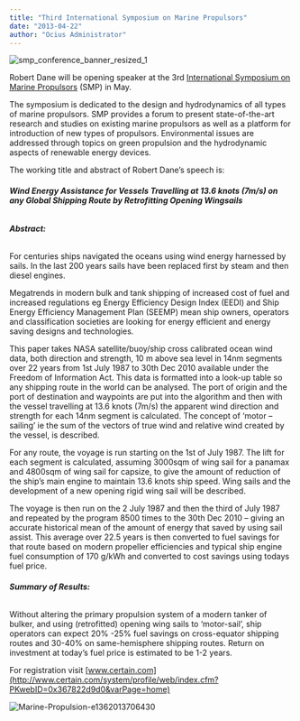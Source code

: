 ```yaml
---
title: "Third International Symposium on Marine Propulsors"
date: "2013-04-22"
author: "Ocius Administrator"
---
```


![smp_conference_banner_resized_1](http://solarsailor.com/wp-content/uploads/2013/04/smp_conference_banner_resized_1.jpg)

Robert Dane will be opening speaker at the 3rd [International Symposium on Marine Propulsors](http://www.marinepropulsors.com/) (SMP) in May.

The symposium is dedicated to the design and hydrodynamics of all types of marine propulsors. SMP provides a forum to present state-of-the-art research and studies on existing marine propulsors as well as a platform for introduction of new types of propulsors. Environmental issues are addressed through topics on green propulsion and the hydrodynamic aspects of renewable energy devices.

The working title and abstract of Robert Dane’s speech is:

###### **Wind Energy Assistance for Vessels Travelling at 13.6 knots (7m/s) on any Global Shipping Route by Retrofitting Opening Wingsails**

###### **Abstract:**

For centuries ships navigated the oceans using wind energy harnessed by sails. In the last 200 years sails have been replaced first by steam and then diesel engines.

Megatrends in modern bulk and tank shipping of increased cost of fuel and increased regulations eg Energy Efficiency Design Index (EEDI) and Ship Energy Efficiency Management Plan (SEEMP) mean ship owners, operators and classification societies are looking for energy efficient and energy saving designs and technologies.

This paper takes NASA satellite/buoy/ship cross calibrated ocean wind data, both direction and strength, 10 m above sea level in 14nm segments over 22 years from 1st July 1987 to 30th Dec 2010 available under the Freedom of Information Act. This data is formatted into a look-up table so any shipping route in the world can be analysed. The port of origin and the port of destination and waypoints are put into the algorithm and then with the vessel travelling at 13.6 knots (7m/s) the apparent wind direction and strength for each 14nm segment is calculated. The concept of ‘motor – sailing’ ie the sum of the vectors of true wind and relative wind created by the vessel, is described.

For any route, the voyage is run starting on the 1st of July 1987\. The lift for each segment is calculated, assuming 3000sqm of wing sail for a panamax and 4800sqm of wing sail for capsize, to give the amount of reduction of the ship’s main engine to maintain 13.6 knots ship speed. Wing sails and the development of a new opening rigid wing sail will be described.

The voyage is then run on the 2 July 1987 and then the third of July 1987 and repeated by the program 8500 times to the 30th Dec 2010 – giving an accurate historical mean of the amount of energy that saved by using sail assist. This average over 22.5 years is then converted to fuel savings for that route based on modern propeller efficiencies and typical ship engine fuel consumption of 170 g/kWh and converted to cost savings using todays fuel price.

###### **Summary of Results:**

Without altering the primary propulsion system of a modern tanker of bulker, and using (retrofitted) opening wing sails to ‘motor-sail’, ship operators can expect 20% -25% fuel savings on cross-equator shipping routes and 30-40% on same-hemisphere shipping routes. Return on investment at today’s fuel price is estimated to be 1-2 years.

For registration visit [www.certain.com](http://www.certain.com/system/profile/web/index.cfm?PKwebID=0x367822d9d0&varPage=home)

![Marine-Propulsion-e1362013706430](http://solarsailor.com/wp-content/uploads/2013/04/Marine-Propulsion-e1362013706430.jpg)

